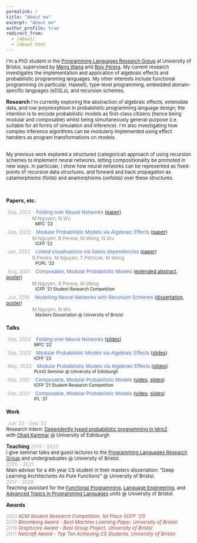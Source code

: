 ```yaml
---
permalink: /
title: "About me"
excerpt: "About me"
author_profile: true
redirect_from:
  - /about/
  - /about.html
---
```



<font size="2"> I'm a PhD student in the <a href="https://bristolpl.github.io/">Programming Languages Research Group</a> at University of Bristol, supervised by <a href="https://mengwangoxf.github.io/">Meng Wang</a> and <a href="https://www.turing.ac.uk/people/researchers/roly-perera">Roly Perera</a>. My current research investigates the implementation and application of algebraic effects and probabilistic programming languages. My other interests include functional programming (in particular, Haskell), type-level programming, embedded domain-specific languages (eDSLs), and recursion schemes. </font>
<br>

**Research**
<font size="2"> I'm currently exploring the abstraction of algebraic effects, extensible data, and row polymorphism in probabilistic programming language design; the intention is to encode probabilistic models as first-class citizens (hence being modular and composable) whilst being simultaneously general-purpose (i.e. suitable for all forms of simulation and inference). I'm also investigating how complex inference algorithms can be modularly implemented using effect handlers as program transformations on models.  <br><br>
<!-- This is implemented as an eDSL called <a href="https://github.com/min-nguyen/wasabaye">Wasabaye</a> in Haskell. <br> <br> -->

My previous work explored a structured (categorical) approach of using recursion schemes to implement neural networks, letting compositionality be promoted in new ways. In particular, I show how neural networks can be represented as fixed-points of recursive data structures, and forward and back propagation as catamorphisms (folds) and anamorphisms (unfolds) over these structures.
<!-- This is implemented as an eDSL called <a href="https://github.com/min-nguyen/catana">Catana</a> in Haskell. -->
</font> <br>


**Papers, etc.**

 <font size="2px"><span style="color:#AA9E9D">Sep, 2022</span>     <span style="color:#3C6BE4">Folding over Neural Networks</span> (<a href="https://arxiv.org/pdf/2207.01090.pdf">paper</a>) </font><br/>
 <span style="color:#85868B">                 <font size="2">M.Nguyen, N.Wu </font> </span><br/>
 <sup>                       MPC '22</sup><br/>
 <font size="2px"><span style="color:#AA9E9D">Sep, 2022</span>     <span style="color:#3C6BE4">Modular Probabilistic Models via Algebraic Effects</span> (<a href="https://arxiv.org/pdf/2203.04608.pdf">paper</a>) </font><br/>
 <span style="color:#85868B">                 <font size="2">M.Nguyen, R.Perera, M.Weng, N.Wu </font> </span><br/>
 <sup>                       ICFP '22</sup><br/>
 <font size="2px"><span style="color:#AA9E9D">Jan, 2022</span>     <span style="color:#3C6BE4">Linked visualisations via Galois dependencies</span> (<a href="https://arxiv.org/pdf/2109.00445.pdf">paper</a>) </font><br/>
 <span style="color:#85868B">                 <font size="2">R.Perera, M.Nguyen, T.Petricek, M.Weng </font> </span><br/>
 <sup>                       POPL '22</sup><br/>
 <font size="2"><span style="color:#AA9E9D">Aug, 2021</span>     <span style="color:#3C6BE4">Composable, Modular Probabilistic Models</span> (<a href="https://min-nguyen.github.io/files/papers/icfp21-abstract.pdf">extended abstract</a>, <a href="https://min-nguyen.github.io/files/papers/icfp21-poster.pdf">poster</a>) </font><br/>
 <span style="color:#85868B">                 <font size="2">M.Nguyen, R.Perera, M.Weng </font> </span><br/>
 <sup>                       ICFP '21 Student Research Competition</sup><br/>
 <font size="2"><span style="color:#AA9E9D">Jun, 2019</span>     <span style="color:#3C6BE4">Modelling Neural Networks with Recursion Schemes</span> (<a href="https://min-nguyen.github.io/files/papers/modelling-nns-with-recursion-schemes.pdf">dissertation</a>, <a href="https://min-nguyen.github.io/files/papers/masters-thesis-poster.pdf">poster</a>) </font><br/>
 <span style="color:#85868B">                 <font size="2">M.Nguyen, N.Wu </font> </span><br/>
 <sup>                       Masters Dissertation @ University of Bristol</sup>

**Talks**

 <font size="2"><span style="color:#AA9E9D">Sep, 2022</span>     <span  style="color:#3C6BE4">Folding over Neural Networks</span> (<a href="https://min-nguyen.github.io/files/slides/MPC-22.pdf">slides</a>) <br/></font>
 <sup>                      MPC '22</sup><br/>
 <font size="2"><span style="color:#AA9E9D">Sep, 2022</span>     <span  style="color:#3C6BE4">Modular Probabilistic Models via Algebraic Effects</span> (<a href="https://min-nguyen.github.io/files/slides/ICFP-22.pdf">slides</a>) <br/></font>
 <sup>                      ICFP '22</sup><br/>
 <font size="2"><span style="color:#AA9E9D">May, 2022</span>     <span  style="color:#3C6BE4">Modular Probabilistic Models via Algebraic Effects</span> (<a href="https://min-nguyen.github.io/files/slides/PLInG-22.pdf">slides</a>) <br/></font>
 <sup>                      PLInG Seminar @ University of Edinburgh</sup><br/>
 <font size="2"><span style="color:#AA9E9D">Sep, 2021</span>     <span  style="color:#3C6BE4">Composable, Modular Probabilistic Models</span> (<a href="https://www.youtube.com/watch?v=_ODExz59p6E">video</a>, <a href="https://min-nguyen.github.io/files/slides/ICFP-21.pdf">slides</a>) <br/></font>
 <sup>                      ICFP '21 Student Research Competition</sup><br/>
 <font size="2"><span style="color:#AA9E9D">Sep, 2021</span>     <span  style="color:#3C6BE4">Composable, Modular Probabilistic Models</span> (<a href="https://youtu.be/hLxTULZXsUQ">video</a>, <a href="https://min-nguyen.github.io/files/slides/IFL-21.pdf">slides</a>) <br/></font>
 <sup>                      IFL '21</sup><br/>


**Work**

 <font size="2"><span style="color:#AA9E9D">Jun '22 - Sep '22</span> <br>
<span> Research Intern: <a href="https://github.com/idris-bayes"> Dependently typed probabilistic programming in Idris2 </a> </span><br> <em> with </em> <a href="http://denotational.co.uk/">Ohad Kammar</a> @ University of Edinburgh <br/></font>

**Teaching**
<font size="2">
<span style="color:#AA9E9D">2019 - 2022</span> <br>
I give seminar talks and guest lectures to the <a href="https://bristolpl.github.io/">Programming Languages Research Group</a> and undergraduates @ University of Bristol. <br>
<span style="color:#AA9E9D">2020 - 2021</span> <br>
Main advisor for a 4th year CS student in their masters dissertation: "Deep Learning Architectures As Pure Functions" @ University of Bristol. <br>
<span style="color:#AA9E9D">2017 - 2020</span> <br>
Teaching assistant for the <a href="https://www.bris.ac.uk/unit-programme-catalogue/UnitDetails.jsa?unitCode=COMS10016">Functional Programming</a>, <a href="https://www.bris.ac.uk/unit-programme-catalogue/UnitDetails.jsa;jsessionid=4895129B4D3B9CE9252E3430588DFD92?ayrCode=17%2F18&unitCode=COMS22201">Language Engineering</a>, and <a href="https://www.bristol.ac.uk/unit-programme-catalogue/UnitDetails.jsa;jsessionid=523DFF5AD0E44080C9EBAD20F58B9DAE?ayrCode=20%2F21&unitCode=COMSM0066">Advanced Topics in Programming Languages</a> units @ University of Bristol.
</font> <br>

**Awards**

<font size="2">
<span style="color:#AA9E9D">2021</span> <span style="color:#AE3C33"><i>ACM Student Research Competition, 1st Place (ICFP '21)</i></span><br>
<span style="color:#AA9E9D">2019</span> <span style="color:#AE3C33"><i>Bloomberg Award - Best Machine Learning Paper, University of Bristol</i></span><br>
<span style="color:#AA9E9D">2018</span> <span style="color:#AE3C33"><i>Graphcore Award - Best Group Project, University of Bristol</i></span><br>
<span style="color:#AA9E9D">2017</span> <span style="color:#AE3C33"><i> Netcraft Award - Top Ten Achieving CS Students, University of Bristol</i></span>
</font><br/>



